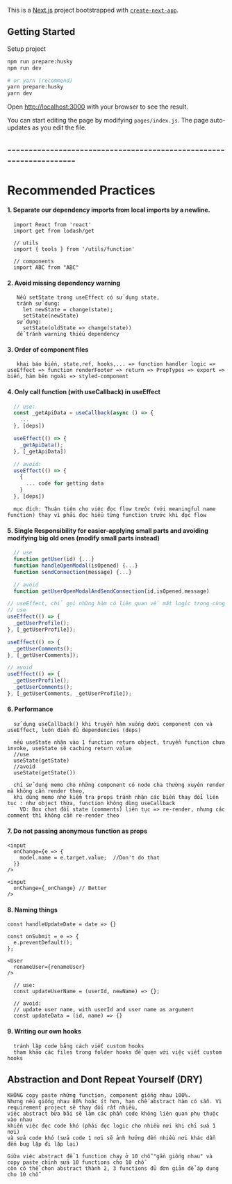 This is a [Next.js](https://nextjs.org/) project bootstrapped with [`create-next-app`](https://github.com/zeit/next.js/tree/canary/packages/create-next-app).

## Getting Started

Setup project

```bash
npm run prepare:husky
npm run dev

# or yarn (recommend)
yarn prepare:husky
yarn dev
```

Open [http://localhost:3000](http://localhost:3000) with your browser to see the result.

You can start editing the page by modifying `pages/index.js`. The page auto-updates as you edit the file.

## -------------------------------------------------------------------

# Recommended Practices

#### 1. Separate our dependency imports from local imports by a newline.

```
  import React from 'react'
  import get from lodash/get

  // utils
  import { tools } from '/utils/function'

  // components
  import ABC from "ABC"
```

#### 2. Avoid missing dependency warning

```
   Nếu setState trong useEffect có sử dụng state,
   tránh sử dụng:
     let newState = change(state);
     setState(newState)
   sử dụng:
     setState(oldState => change(state))
   để tránh warning thiếu dependency
```

#### 3. Order of component files

```
   khai báo biến, state,ref, hooks,... => function handler logic => useEffect => function renderFooter => return => PropTypes => export => biến, hàm bên ngoài => styled-component

```

#### 4. Only call function (with useCallback) in useEffect

```javascript
  // use:
  const _getApiData = useCallback(async () => {
    ...
  }, [deps])

  useEffect(() => {
    _getApiData();
  }, [_getApiData])
```

```javascript
  // avoid:
  useEffect(() => {
    {
      ... code for getting data
    }
  }, [deps])
```

```
  mục đích: Thuận tiện cho việc đọc flow trước (với meaningful name function) thay vì phải đọc hiểu từng function trước khi đọc flow
```

#### 5. Single Responsibility for easier-applying small parts and avoiding modifying big old ones (modify small parts instead)

```javascript
  // use
  function getUser(id) {...}
  function handleOpenModal(isOpened) {...}
  function sendConnection(message) {...}

  // avoid
  function getUserOpenModalAndSendConnection(id,isOpened,message)
```

```javascript
// useEffect, chỉ gọi những hàm có liên quan về mặt logic trong cùng useEffect, để dễ đọc từng flow riêng và tránh thừa hàm khi deps thay đổi
// use
useEffect(() => {
  _getUserProfile();
}, [_getUserProfile]);

useEffect(() => {
  _getUserComments();
}, [_getUserComments]);

// avoid
useEffect(() => {
  _getUserProfile();
  _getUserComments();
}, [_getUserComments, _getUserProfile]);
```

#### 6. Performance

```
  sử dụng useCallback() khi truyền hàm xuống dưới component con và useEffect, luôn điền đủ dependencies (deps)

  nếu useState nhận vào 1 function return object, truyền function chưa invoke, useState sẽ caching return value
  //use
  useState(getState)
  //avoid
  useState(getState())

  chỉ sử dụng memo cho những component có node cha thường xuyên render mà không cần render theo,
  khi dùng memo nhớ kiểm tra props tránh nhận các biến thay đổi liên tục : như object thừa, function không dùng useCallback
    VD: Box chat đổi state (comments) liên tục => re-render, nhưng các comment thì không cần re-render theo
```

#### 7. Do not passing anonymous function as props

```avoid
<input
  onChange={e => {
    model.name = e.target.value;  //Don't do that
  }}
/>
```

```use
<input
  onChange={_onChange} // Better
/>
```

#### 8. Naming things

```Khai báo hàm local bắt đầu bằng "_", các hàm handle sự kiện on bắt đầu bằng on
const handleUpdateDate = date => {}

const onSubmit = e => {
  e.preventDefault();
};
```

```các function truyền dưới dạng props sẽ không có "_"
<User
  renameUser={renameUser}
/>
```

```sử dụng tên biến, tên hàm,arguments,...  có ý nghĩa, hạn chế comment code để giải thích cho những hàm đơn giản
  // use:
  const updateUserName = (userId, newName) => {};

  // avoid:
  // update user name, with userId and user name as argument
  const updateData = (id, name) => {}
```

#### 9. Writing our own hooks

```
  tránh lặp code bằng cách viết custom hooks
  tham khảo các files trong folder hooks để quen với việc viết custom  hooks
```

## Abstraction and Dont Repeat Yourself (DRY)

```
KHÔNG copy paste những function, component giống nhau 100%.
Nhưng nếu giống nhau 80% hoặc ít hơn, hạn chế abstract hàm có sẵn. Vì requirement project sẽ thay đổi rất nhiều,
việc abstract bừa bãi sẽ làm các phần code không liên quan phụ thuộc vào nhau
khiến việc đọc code khó (phải đọc logic cho nhiều nơi khi chỉ sửa 1 nơi)
và sửa code khó (sửa code 1 nơi sẽ ảnh hưởng đến nhiều nơi khác dẫn đến bug lặp đi lặp lại)

Giữa việc abstract để 1 function chạy ở 10 chỗ "gần giống nhau" và copy paste chỉnh sửa 10 functions cho 10 chỗ
còn có thể chọn abstract thành 2, 3 functions đủ đơn giản để áp dụng cho 10 chỗ
```

